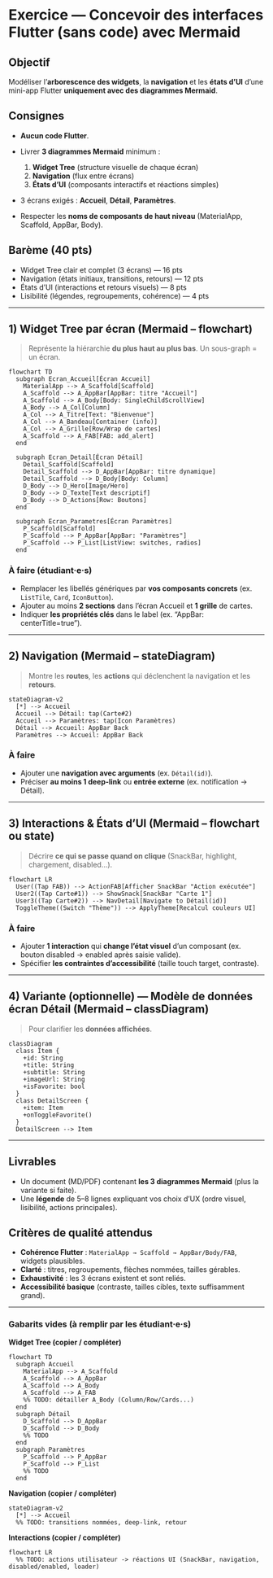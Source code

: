 

# Exercice — Concevoir des interfaces Flutter (sans code) avec Mermaid

## Objectif

Modéliser l’**arborescence des widgets**, la **navigation** et les **états d’UI** d’une mini-app Flutter **uniquement avec des diagrammes Mermaid**.

## Consignes

* **Aucun code Flutter**.
* Livrer **3 diagrammes Mermaid** minimum :

  1. **Widget Tree** (structure visuelle de chaque écran)
  2. **Navigation** (flux entre écrans)
  3. **États d’UI** (composants interactifs et réactions simples)
* 3 écrans exigés : **Accueil**, **Détail**, **Paramètres**.
* Respecter les **noms de composants de haut niveau** (MaterialApp, Scaffold, AppBar, Body).

## Barème (40 pts)

* Widget Tree clair et complet (3 écrans) — 16 pts
* Navigation (états initiaux, transitions, retours) — 12 pts
* États d’UI (interactions et retours visuels) — 8 pts
* Lisibilité (légendes, regroupements, cohérence) — 4 pts

---

## 1) Widget Tree par écran (Mermaid – flowchart)

> Représente la hiérarchie **du plus haut au plus bas**. Un sous-graph = un écran.

```mermaid
flowchart TD
  subgraph Ecran_Accueil[Écran Accueil]
    MaterialApp --> A_Scaffold[Scaffold]
    A_Scaffold --> A_AppBar[AppBar: titre "Accueil"]
    A_Scaffold --> A_Body[Body: SingleChildScrollView]
    A_Body --> A_Col[Column]
    A_Col --> A_Titre[Text: "Bienvenue"]
    A_Col --> A_Bandeau[Container (info)]
    A_Col --> A_Grille[Row/Wrap de cartes]
    A_Scaffold --> A_FAB[FAB: add_alert]
  end

  subgraph Ecran_Detail[Écran Détail]
    Detail_Scaffold[Scaffold]
    Detail_Scaffold --> D_AppBar[AppBar: titre dynamique]
    Detail_Scaffold --> D_Body[Body: Column]
    D_Body --> D_Hero[Image/Hero]
    D_Body --> D_Texte[Text descriptif]
    D_Body --> D_Actions[Row: Boutons]
  end

  subgraph Ecran_Parametres[Écran Paramètres]
    P_Scaffold[Scaffold]
    P_Scaffold --> P_AppBar[AppBar: "Paramètres"]
    P_Scaffold --> P_List[ListView: switches, radios]
  end
```

### À faire (étudiant·e·s)

* Remplacer les libellés génériques par **vos composants concrets** (ex. `ListTile`, `Card`, `IconButton`).
* Ajouter au moins **2 sections** dans l’écran Accueil et **1 grille** de cartes.
* Indiquer **les propriétés clés** dans le label (ex. “AppBar: centerTitle=true”).

---

## 2) Navigation (Mermaid – stateDiagram)

> Montre les **routes**, les **actions** qui déclenchent la navigation et les **retours**.

```mermaid
stateDiagram-v2
  [*] --> Accueil
  Accueil --> Détail: tap(Carte#2)
  Accueil --> Paramètres: tap(Icon Paramètres)
  Détail --> Accueil: AppBar Back
  Paramètres --> Accueil: AppBar Back
```

### À faire

* Ajouter une **navigation avec arguments** (ex. `Détail(id)`).
* Préciser **au moins 1 deep-link** ou **entrée externe** (ex. notification → Détail).

---

## 3) Interactions & États d’UI (Mermaid – flowchart ou state)

> Décrire **ce qui se passe quand on clique** (SnackBar, highlight, chargement, disabled…).

```mermaid
flowchart LR
  User((Tap FAB)) --> ActionFAB[Afficher SnackBar "Action exécutée"]
  User2((Tap Carte#1)) --> ShowSnack[SnackBar "Carte 1"]
  User3((Tap Carte#2)) --> NavDetail[Navigate to Détail(id)]
  ToggleTheme((Switch "Thème")) --> ApplyTheme[Recalcul couleurs UI]
```

### À faire

* Ajouter **1 interaction** qui **change l’état visuel** d’un composant (ex. bouton disabled → enabled après saisie valide).
* Spécifier **les contraintes d’accessibilité** (taille touch target, contraste).

---

## 4) Variante (optionnelle) — Modèle de données écran Détail (Mermaid – classDiagram)

> Pour clarifier les **données affichées**.

```mermaid
classDiagram
  class Item {
    +id: String
    +title: String
    +subtitle: String
    +imageUrl: String
    +isFavorite: bool
  }
  class DetailScreen {
    +item: Item
    +onToggleFavorite()
  }
  DetailScreen --> Item
```

---

## Livrables

* Un document (MD/PDF) contenant **les 3 diagrammes Mermaid** (plus la variante si faite).
* Une **légende** de 5–8 lignes expliquant vos choix d’UX (ordre visuel, lisibilité, actions principales).

## Critères de qualité attendus

* **Cohérence Flutter** : `MaterialApp → Scaffold → AppBar/Body/FAB`, widgets plausibles.
* **Clarté** : titres, regroupements, flèches nommées, tailles gérables.
* **Exhaustivité** : les 3 écrans existent et sont reliés.
* **Accessibilité basique** (contraste, tailles cibles, texte suffisamment grand).

---

### Gabarits vides (à remplir par les étudiant·e·s)

**Widget Tree (copier / compléter)**

```mermaid
flowchart TD
  subgraph Accueil
    MaterialApp --> A_Scaffold
    A_Scaffold --> A_AppBar
    A_Scaffold --> A_Body
    A_Scaffold --> A_FAB
    %% TODO: détailler A_Body (Column/Row/Cards...)
  end
  subgraph Détail
    D_Scaffold --> D_AppBar
    D_Scaffold --> D_Body
    %% TODO
  end
  subgraph Paramètres
    P_Scaffold --> P_AppBar
    P_Scaffold --> P_List
    %% TODO
  end
```

**Navigation (copier / compléter)**

```mermaid
stateDiagram-v2
  [*] --> Accueil
  %% TODO: transitions nommées, deep-link, retour
```

**Interactions (copier / compléter)**

```mermaid
flowchart LR
  %% TODO: actions utilisateur -> réactions UI (SnackBar, navigation, disabled/enabled, loader)
```


